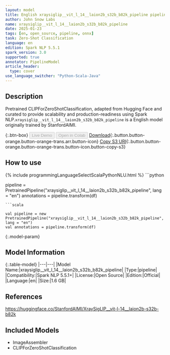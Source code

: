 ```yaml
---
layout: model
title: English xraysiglip__vit_l_14__laion2b_s32b_b82k_pipeline pipeline CLIPForZeroShotClassification from StanfordAIMI
author: John Snow Labs
name: xraysiglip__vit_l_14__laion2b_s32b_b82k_pipeline
date: 2025-01-23
tags: [en, open_source, pipeline, onnx]
task: Zero-Shot Classification
language: en
edition: Spark NLP 5.5.1
spark_version: 3.0
supported: true
annotator: PipelineModel
article_header:
  type: cover
use_language_switcher: "Python-Scala-Java"
---
```


## Description

Pretrained CLIPForZeroShotClassification, adapted from Hugging Face and curated to provide scalability and production-readiness using Spark NLP.`xraysiglip__vit_l_14__laion2b_s32b_b82k_pipeline` is a English model originally trained by StanfordAIMI.

{:.btn-box}
<button class="button button-orange" disabled>Live Demo</button>
<button class="button button-orange" disabled>Open in Colab</button>
[Download](https://s3.amazonaws.com/auxdata.johnsnowlabs.com/public/models/xraysiglip__vit_l_14__laion2b_s32b_b82k_pipeline_en_5.5.1_3.0_1737629752291.zip){:.button.button-orange.button-orange-trans.arr.button-icon}
[Copy S3 URI](s3://auxdata.johnsnowlabs.com/public/models/xraysiglip__vit_l_14__laion2b_s32b_b82k_pipeline_en_5.5.1_3.0_1737629752291.zip){:.button.button-orange.button-orange-trans.button-icon.button-copy-s3}

## How to use



<div class="tabs-box" markdown="1">
{% include programmingLanguageSelectScalaPythonNLU.html %}
```python

pipeline = PretrainedPipeline("xraysiglip__vit_l_14__laion2b_s32b_b82k_pipeline", lang = "en")
annotations =  pipeline.transform(df)   

```
```scala

val pipeline = new PretrainedPipeline("xraysiglip__vit_l_14__laion2b_s32b_b82k_pipeline", lang = "en")
val annotations = pipeline.transform(df)

```
</div>

{:.model-param}
## Model Information

{:.table-model}
|---|---|
|Model Name:|xraysiglip__vit_l_14__laion2b_s32b_b82k_pipeline|
|Type:|pipeline|
|Compatibility:|Spark NLP 5.5.1+|
|License:|Open Source|
|Edition:|Official|
|Language:|en|
|Size:|1.6 GB|

## References

https://huggingface.co/StanfordAIMI/XraySigLIP__vit-l-14__laion2b-s32b-b82k

## Included Models

- ImageAssembler
- CLIPForZeroShotClassification